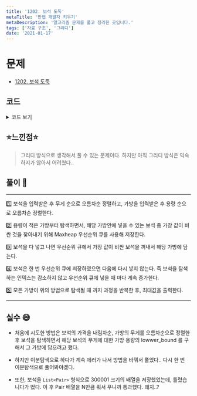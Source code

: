 ```yaml
---
title: '1202. 보석 도둑'
metaTitle: '만렙 개발자 키우기'
metaDescription: '알고리즘 문제를 풀고 정리한 곳입니다.'
tags: ['자료 구조', '그리디']
date: '2021-01-17'
---
```


# 문제

- [1202. 보석 도둑](https://www.acmicpc.net/problem/1202)

## 코드

<details><summary> 코드 보기 </summary>

```java
import java.io.BufferedReader;
import java.io.IOException;
import java.io.InputStreamReader;
import java.util.*;

public class Q1202 {
    static int n, k, m, v, b[];
    static Pair jew[];


    public static void main(String[] args) throws IOException {
        init();
        System.out.println(solution());
    }

    static long solution() {
        long ans = 0;
        int idx = 0;
        PriorityQueue<Integer> pq = new PriorityQueue<>();
        for (int i = 0; i < k; i++) {
            while(idx < n && jew[idx].m <= b[i])
                pq.add(-jew[idx++].v);
            if(!pq.isEmpty()){
                ans += -pq.poll();
            }
        }
        return ans;
    }

    static void init() throws IOException {
        BufferedReader br = new BufferedReader(new InputStreamReader(System.in));
        StringTokenizer st = new StringTokenizer(br.readLine());
        n = Integer.parseInt(st.nextToken());
        k = Integer.parseInt(st.nextToken());
        jew = new Pair[n]; b = new int[k];
        for (int i = 0; i < n; i++) {
            st = new StringTokenizer(br.readLine());
            m = Integer.parseInt(st.nextToken());
            v = Integer.parseInt(st.nextToken());
            jew[i]=new Pair(v, m);
        }

        for (int i = 0; i < k; i++)
            b[i] = Integer.parseInt(br.readLine());

        Arrays.sort(b);
        Arrays.sort(jew);
    }

    static class Pair implements Comparable<Pair>{
        int v, m;

        public Pair(int v, int m) {
            this.v = v;
            this.m = m;
        }

        @Override
        public int compareTo(Pair comp){
            return this.m - comp.m;
        }
    }
}

```

</details>

## ⭐️느낀점⭐️

> 그리디 방식으로 생각해서 풀 수 있는 문제이다. 하지만 아직 그리디 방식은 익숙하지가 않아서 어려웠다..

## 풀이 📣

<hr/>
1️⃣ 보석을 입력받은 후 무게 순으로 오름차순 정렬하고, 가방을 입력받은 후 용량 순으로 오름차순 정렬한다.

2️⃣ 용량이 적은 가방부터 탐색하면서, 해당 가방안에 넣을 수 있는 보석 중 가장 값이 비싼 것을 찾아내기 위해 Maxheap 우선순위 큐를 사용해 저장한다.

3️⃣ 보석을 다 넣고 나면 우선순위 큐에서 가장 값이 비싼 보석을 꺼내서 해당 가방에 담는다.

4️⃣ 보석은 한 번 우선순위 큐에 저장하였으면 다음에 다시 넣지 않는다. 즉 보석을 탐색하는 인덱스는 감소하지 않고 우선순위 큐에 넣을 때 마다 계속 증가한다.

5️⃣ 모든 가방이 위의 방법으로 탐색될 때 까지 과정을 반복한 후, 최대값을 출력한다.

<hr/>

## 실수 😅

- 처음에 시도한 방법은 보석의 가격을 내림차순, 가방의 무게를 오름차순으로 정렬한 후 보석을 탐색하면서 해당 보석의 무게에 대한 가방 용량의 lowwer_bound 를 구해서 그 가방에 담으려고 했다.

* 하지만 이분탐색으로 하다가 계속 에러가 나서 방법을 바꿔서 풀었다.. 다시 한 번 이분탐색으로 풀어봐야겠다.

- 또한, 보석을 `List<Pair>` 형식으로 300001 크기의 배열을 저장했었는데, 틀렸습니다가 떴다. 이 후 Pair 배열을 N만큼 줘서 푸니까 통과했다. 왜지..?
